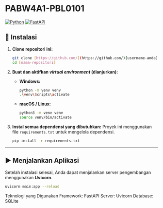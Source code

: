 # PABW4A1-PBL0101

[![Python](https://img.shields.io/badge/Python-3.9%2B-blue?style=for-the-badge&logo=python)](https://www.python.org/)
[![FastAPI](https://img.shields.io/badge/FastAPI-0.100%2B-green?style=for-the-badge&logo=fastapi)](https://fastapi.tiangolo.com/)

## 🚀 Instalasi
1.  **Clone repositori ini:**
    ```bash
    git clone [https://github.com/](https://github.com/)[username-anda]/[nama-repositori].git
    cd [nama-repositori]
    ```

2.  **Buat dan aktifkan _virtual environment_ (dianjurkan):**
    * **Windows:**
        ```bash
        python -m venv venv
        .\venv\Scripts\activate
        ```
    * **macOS / Linux:**
        ```bash
        python3 -m venv venv
        source venv/bin/activate
        ```

3.  **Instal semua dependensi yang dibutuhkan:**
    Proyek ini menggunakan file `requirements.txt` untuk mengelola dependensi.
    ```bash
    pip install -r requirements.txt
    ```

---

## ▶️ Menjalankan Aplikasi

Setelah instalasi selesai, Anda dapat menjalankan server pengembangan menggunakan **Uvicorn**.

```bash
uvicorn main:app --reload
```

Teknologi yang Digunakan
Framework: FastAPI
Server: Uvicorn
Database: SQLite
